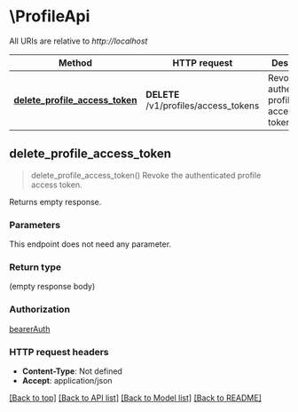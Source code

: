 # \ProfileApi

All URIs are relative to _http://localhost_

| Method                                                                       | HTTP request                          | Description                                    |
| ---------------------------------------------------------------------------- | ------------------------------------- | ---------------------------------------------- |
| [**delete_profile_access_token**](ProfileApi.md#delete_profile_access_token) | **DELETE** /v1/profiles/access_tokens | Revoke the authenticated profile access token. |

## delete_profile_access_token

> delete_profile_access_token()
> Revoke the authenticated profile access token.

Returns empty response.

### Parameters

This endpoint does not need any parameter.

### Return type

(empty response body)

### Authorization

[bearerAuth](../README.md#bearerAuth)

### HTTP request headers

- **Content-Type**: Not defined
- **Accept**: application/json

[[Back to top]](#) [[Back to API list]](../README.md#documentation-for-api-endpoints) [[Back to Model list]](../README.md#documentation-for-models) [[Back to README]](../README.md)
